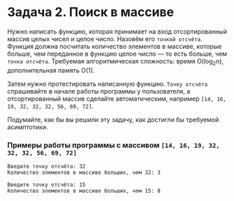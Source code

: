 # Задача 2. Поиск в массиве
Нужно написать функцию, которая принимает на вход отсортированный массив целых чисел и целое число. Назовём его `точкой отсчёта`. Функция должна посчитать количество элементов в массиве, которые больше, чем переданное в функцию целое число — то есть больше, чем `точка отсчёта`. Требуемая алгоритмическая сложность: время O(log<sub>2</sub>n), дополнительная память O(1).

Затем нужно протестировать написанную функцию. `Точку отсчёта` спрашивайте в начале работы программы у пользователя, а отсортированный массив сделайте автоматическим, например `[14, 16, 19, 32, 32, 32, 56, 69, 72]`.

Подумайте, как бы вы решили эту задачу, как достигли бы требуемой асимптотики.

### Примеры работы программы с массивом `[14, 16, 19, 32, 32, 32, 56, 69, 72]`

```
Введите точку отсчёта: 32
Количество элементов в массиве больших, чем 32: 3
```

```
Введите точку отсчёта: 15
Количество элементов в массиве больших, чем 15: 8
```
